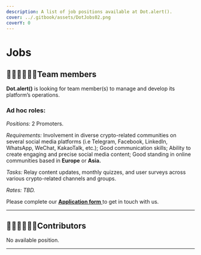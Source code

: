 ```yaml
---
description: A list of job positions available at Dot.alert().
cover: ../.gitbook/assets/DotJobs02.png
coverY: 0
---
```


# Jobs

## 👩🏿‍💻👨🏼‍💻**Team members**

**Dot.alert()** is looking for team member(s) to manage and develop its platform’s operations.

### Ad hoc roles:

_Positions:_ 2 Promoters.

_Requirements:_ Involvement in diverse crypto-related communities on several social media platforms (i.e Telegram, Facebook, LinkedIn, WhatsApp, WeChat, KakaoTalk, etc.); Good communication skills; Ability to create engaging and precise social media content; Good standing in online communities based in **Europe** or **Asia.**

_Tasks:_ Relay content updates, monthly quizzes, and user surveys across various crypto-related channels and groups.&#x20;

_Rates: TBD._

Please complete our [**Application form** ](https://forms.gle/rdpbd6sQNYMoui1w9)to get in touch with us.

****

## 👨🏻‍💼👩🏾‍💼Contributors

No available position.

****
